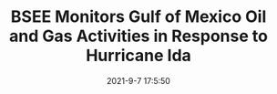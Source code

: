 ---
"title": "BSEE Monitors Gulf of Mexico Oil and Gas Activities in Response to Hurricane Ida"
"date": "2021-9-7 17:5:50"
"feed_name": "BSEE"
"feed_website": "https://www.bsee.gov/"
"feed_rss": "https://www.bsee.gov/feed/news-items/rss.xml"
"link": "https://www.bsee.gov/newsroom/latest-news/statements-and-releases/press-releases/bsee-monitors-gulf-of-mexico-oil-and-58"
"file": "_posts/2021-9-7-17-5-50_BSEE_6a27536c36f36be1c4d008d84be6c53841e21510.md"
"accident": "0"
"drilling": "0"
"dead": "0"
"injured": "0"
---